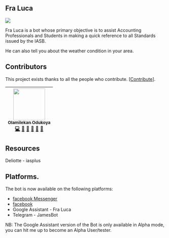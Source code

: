 ## Fra Luca

<img src="https://scontent.flos2-1.fna.fbcdn.net/v/t1.0-1/p200x200/34436336_206634823286928_8714798452459962368_n.jpg?_nc_cat=0&_nc_eui2=AeEu7l87G6UjwICxkwPUBMTsHBy0mb80haRhd2bxSg1jpWDiNXCZPvptHOpeAXMU51FPmzc0zm_-2dw7yxfXCuXOY2mStPUYVkJaxSnPKiZe9w&oh=edf5bb5cc7d945ea19296817ba21fe4d&oe=5C1FAF29"/>

Fra Luca is a bot whose primary objective is to assist Accounting Professionals and Students 
in making a quick reference to all Standards issued by the IASB.

He can also tell you about the weather condition in your area.

## Contributors

This project exists thanks to all the people who contribute. [[Contribute](CONTRIBUTING.md)].

| [<img src="https://github.com/olamilekan000.png" width="100px;"><br><sub><b>Olamilekan Odukoya</b></sub>](https://github.com/olamilekan000) <br /> [💻](https://github.com/olamilekan000/myBot/commits?author=olamilekan000 "Code") [💬](#question-olamilekan000 "Answering Questions") [📖](https://github.com/olamilekan000/myBot/commits?author=olamilekan000 "Documentation") [👀](#review-olamilekan000 "Reviewed Pull Requests") [📢](#talk-olamilekan000 "Talks") [🔧](#tool-olamilekan000 "Tools") |
| :---: | 

## Resources

Deliotte - iasplus

## Platforms.

The bot is now available on the following platforms:

* [facebook Messenger](https://www.messenger.com/t/IFRSBot)
* [facebook](https://web.facebook.com/IFRSBot)
* Google Assistant - Fra Luca
* Telegram - JamesBot

NB: The Google Assistant version of the Bot is only available in Alpha mode, you can hit me up to become an Alpha User/tester.

